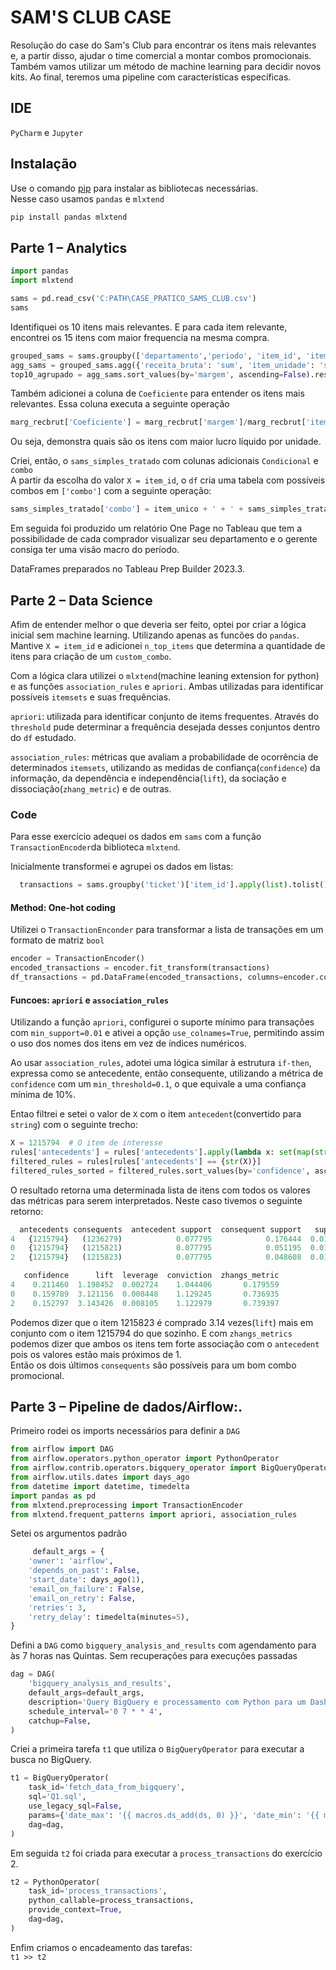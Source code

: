 # SAM'S CLUB CASE

Resolução do case do Sam's Club para encontrar os itens mais relevantes e, a partir disso, ajudar o time comercial a montar combos promocionais. Também vamos utilizar um método de machine learning para decidir novos kits. Ao final, teremos uma pipeline com características específicas.
## IDE

`PyCharm` e `Jupyter`

## Instalação

Use o comando [pip](https://pip.pypa.io/en/stable/) para instalar as bibliotecas necessárias.  
Nesse caso usamos ``pandas`` e ``mlxtend``

```bash
pip install pandas mlxtend
```

## Parte 1 – Analytics  
```python
import pandas
import mlxtend

sams = pd.read_csv('C:PATH\CASE_PRATICO_SAMS_CLUB.csv')
sams
```
Identifiquei os 10 itens mais relevantes. E para cada item relevante, encontrei os 15 itens com maior frequencia na mesma compra. 
```python
grouped_sams = sams.groupby(['departamento','periodo', 'item_id', 'item_descricao'])
agg_sams = grouped_sams.agg({'receita_bruta': 'sum', 'item_unidade': 'sum', 'margem': 'sum'})
top10_agrupado = agg_sams.sort_values(by='margem', ascending=False).reset_index().head(30)
```

Também adicionei a coluna de ``Coeficiente`` para entender os itens mais relevantes. Essa coluna executa a seguinte operação  
```python  
marg_recbrut['Coeficiente'] = marg_recbrut['margem']/marg_recbrut['item_unidade'] 
```  
Ou seja, demonstra quais são os itens com maior lucro líquido por unidade.

Criei, então, o ``sams_simples_tratado`` com colunas adicionais ``Condicional`` e ``combo``  
A partir da escolha do valor ``X = item_id``, o ``df`` cria uma tabela com possíveis combos em ``['combo']`` com a seguinte operação:
```python
sams_simples_tratado['combo'] = item_unico + ' + ' + sams_simples_tratado['item_descricao']
```

Em seguida foi produzido um relatório One Page no Tableau que tem a possibilidade de cada comprador visualizar seu departamento e o gerente consiga ter uma visão macro do período.  

DataFrames preparados no Tableau Prep Builder 2023.3.



## Parte 2 – Data Science

Afim de entender melhor o que deveria ser feito, optei por criar a lógica inicial sem machine learning. Utilizando apenas as funcões do ``pandas``. 
Mantive `X = item_id` e adicionei `n_top_items` que determina a quantidade de itens para criação de um `custom_combo`.  

Com a lógica clara utilizei o `mlxtend`(machine leaning extension for python) e as funções `association_rules` e `apriori`. Ambas utilizadas para identificar possíveis `itemsets` e suas frequências.

`apriori`: utilizada para identificar conjunto de items frequentes. Através do `threshold` pude determinar a frequência desejada desses conjuntos dentro do `df` estudado.

`association_rules`: métricas que avaliam a probabilidade de ocorrência de determinados `itemsets`, utilizando as medidas de confiança(`confidence`) da informação, da dependência e independência(`lift`), da sociação e dissociação(`zhang_metric`) e de outras.

### Code

Para esse exercício adequei os dados em `sams` com a função `TransactionEncoder`da biblioteca `mlxtend`. 

Inicialmente transformei e agrupei os dados em listas:
```python 
  transactions = sams.groupby('ticket')['item_id'].apply(list).tolist()
```
#### Method: One-hot coding
Utilizei o `TransactionEnconder` para transformar a lista de transações em um formato de matriz `bool`
```python
encoder = TransactionEncoder()
encoded_transactions = encoder.fit_transform(transactions)
df_transactions = pd.DataFrame(encoded_transactions, columns=encoder.columns_)
```
#### Funcoes: `apriori` e `association_rules`
Utilizando a função `apriori`, configurei o suporte mínimo para transações com `min_support=0.01` e ativei a opção `use_colnames=True`, permitindo assim o uso dos nomes dos itens em vez de índices numéricos. 

Ao usar `association_rules`, adotei uma lógica similar à estrutura `if-then`, expressa como se antecedente, então consequente, utilizando a métrica de `confidence` com um `min_threshold=0.1`, o que equivale a uma confiança mínima de 10%.

Entao filtrei e setei o valor de `X` com o item `antecedent`(convertido para `string`) com o seguinte trecho: 
```python
X = 1215794  # O item de interesse
rules['antecedents'] = rules['antecedents'].apply(lambda x: set(map(str, x)))
filtered_rules = rules[rules['antecedents'] == {str(X)}]
filtered_rules_sorted = filtered_rules.sort_values(by='confidence', ascending=False)
```
O resultado retorna uma determinada lista de itens com todos os valores das métricas para serem interpretados. Neste caso tivemos o seguinte retorno:  
````python
  antecedents consequents  antecedent support  consequent support   support  \
4   {1215794}   (1236279)            0.077795            0.176444  0.016450   
0   {1215794}   (1215821)            0.077795            0.051195  0.012431   
2   {1215794}   (1215823)            0.077795            0.048608  0.011887   

   confidence      lift  leverage  conviction  zhangs_metric  
4    0.211460  1.198452  0.002724    1.044406       0.179559  
0    0.159789  3.121156  0.008448    1.129245       0.736935  
2    0.152797  3.143426  0.008105    1.122979       0.739397  

````
Podemos dizer que o item 1215823 é comprado 3.14 vezes(`lift`) mais em conjunto com o item 1215794 do que sozinho. E com `zhangs_metrics` podemos dizer que ambos os itens tem forte associação com o `antecedent` pois os valores estão mais próximos de 1.  
Então os dois últimos `consequents` são possíveis para um bom combo promocional. 

## Parte 3 – Pipeline de dados/Airflow:.

Primeiro rodei os imports necessários para definir a `DAG`
```python
from airflow import DAG
from airflow.operators.python_operator import PythonOperator
from airflow.contrib.operators.bigquery_operator import BigQueryOperator
from airflow.utils.dates import days_ago
from datetime import datetime, timedelta
import pandas as pd
from mlxtend.preprocessing import TransactionEncoder
from mlxtend.frequent_patterns import apriori, association_rules
```
Setei os argumentos padrão
```python 
     default_args = {
    'owner': 'airflow',
    'depends_on_past': False,
    'start_date': days_ago(1),
    'email_on_failure': False,
    'email_on_retry': False,
    'retries': 3,
    'retry_delay': timedelta(minutes=5),
}
```
Defini a `DAG` como `bigquery_analysis_and_results` com agendamento para às 7 horas nas Quintas. Sem recuperações para execuções passadas

```python
dag = DAG(
    'bigquery_analysis_and_results',
    default_args=default_args,
    description='Query BigQuery e processamento com Python para um Dashboard',
    schedule_interval='0 7 * * 4', 
    catchup=False,
) 
```
Criei a primeira tarefa `t1` que utiliza o `BigQueryOperator` para executar a busca no BigQuery. 

```python
t1 = BigQueryOperator(
    task_id='fetch_data_from_bigquery',
    sql='Q1.sql',
    use_legacy_sql=False,
    params={'date_max': '{{ macros.ds_add(ds, 0) }}', 'date_min': '{{ macros.ds_add(ds, -3) }}'},
    dag=dag,
)
```
Em seguida `t2` foi criada para executar a `process_transactions` do exercício 2. 
```python
t2 = PythonOperator(
    task_id='process_transactions',
    python_callable=process_transactions,
    provide_context=True,
    dag=dag,
)

```
Enfim criamos o encadeamento das tarefas:  
``t1 >> t2``